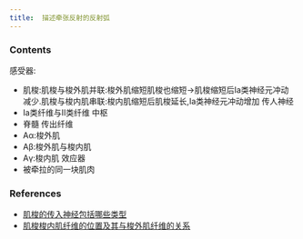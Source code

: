 ```yaml
---
title:  描述牵张反射的反射弧
--- 
```


### Contents
感受器:
- 肌梭:肌梭与梭外肌并联:梭外肌缩短肌梭也缩短→肌梭缩短后Ⅰa类神经元冲动减少.肌梭与梭内肌串联:梭内肌缩短后肌梭延长,Ⅰa类神经元冲动增加
传人神经
- Ⅰa类纤维与Ⅱ类纤维
中枢
- 脊髓
传出纤维
- Aα:梭外肌
- Aβ:梭外肌与梭内肌
- Aγ:梭内肌
效应器
- 被牵拉的同一块肌肉

### References
- [肌梭的传入神经包括哪些类型](/肌梭的传入神经包括哪些类型)
- [肌梭梭内肌纤维的位置及其与梭外肌纤维的关系](/肌梭梭内肌纤维的位置及其与梭外肌纤维的关系)
